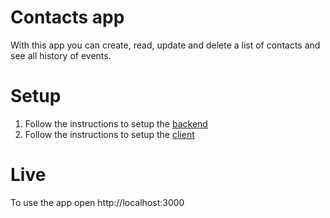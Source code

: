 # Contacts app
With this app you can create, read, update and delete a list of contacts and see all history of events.

# Setup
1. Follow the instructions to setup the [backend](backend/README.md)
2. Follow the instructions to setup the [client](client/README.md)

# Live
To use the app open http://localhost:3000